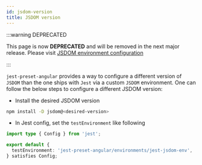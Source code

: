 ```yaml
---
id: jsdom-version
title: JSDOM version
---
```


:::warning DEPRECATED

This page is now **DEPRECATED** and will be removed in the next major release. Please visit [JSDOM environment configuration](jsdom-environment.md)

:::

`jest-preset-angular` provides a way to configure a different version of `JSDOM` than the one ships with `Jest`
via a custom `JSDOM` environment. One can follow the below steps to configure a different JSDOM version:

- Install the desired JSDOM version

```bash npm2yarn
npm install -D jsdom@<desired-version>
```

- In Jest config, set the `testEnvironment` like following

```ts title="jest.config.ts"
import type { Config } from 'jest';

export default {
  testEnvironment: 'jest-preset-angular/environments/jest-jsdom-env',
} satisfies Config;
```
